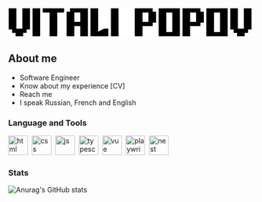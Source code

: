 ![Header](https://github.com/Etelgast/etelgast/blob/main/assets/logo.png)
## About me  
- Software Engineer
- Know about my experience [CV]
- Reach me
- I speak Russian, French and English



### Language and Tools

<img src="https://cdn.jsdelivr.net/gh/devicons/devicon/icons/html5/html5-original.svg" title="html" width="40" height="40"/>&nbsp;
<img src="https://cdn.jsdelivr.net/gh/devicons/devicon/icons/css3/css3-original.svg" title="css" width="40" height="40"/>&nbsp;
<img src="https://cdn.jsdelivr.net/gh/devicons/devicon/icons/javascript/javascript-original.svg" title="js" width="40" height="40"/>&nbsp;
<img src="https://cdn.jsdelivr.net/gh/devicons/devicon/icons/typescript/typescript-original.svg" title="typescript" width="40" height="40"/>&nbsp;
<img src="https://cdn.jsdelivr.net/gh/devicons/devicon/icons/vuejs/vuejs-original-wordmark.svg" title="vue" width="40" height="40"/>&nbsp;
<img src="https://cdn.jsdelivr.net/gh/devicons/devicon@latest/icons/playwright/playwright-original.svg" title="playwright" width="40" height="40" />&nbsp;
<img src="https://cdn.jsdelivr.net/gh/devicons/devicon@latest/icons/nestjs/nestjs-original.svg" title="nest" width="40" height="40"/>&nbsp;
          
          

### Stats


![Anurag's GitHub stats](https://github-readme-stats.vercel.app/api?username=etelgast&show_icons=true&theme=radical)
